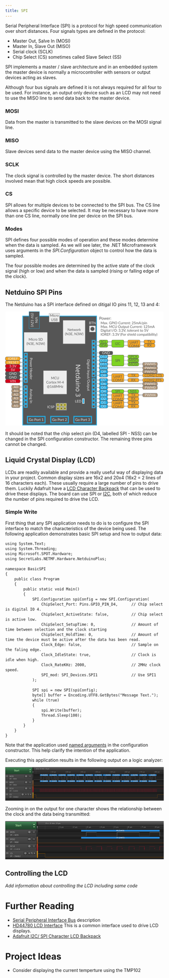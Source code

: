 ```yaml
---
title: SPI
---
```


Serial Peripheral Interface (SPI) is a protocol for high speed communication over short distances.  Four signals types are defined in the protocol:

- Master Out, Salve In (MOSI)
- Master In, Slave Out (MISO)
- Serial clock (SCLK)
- Chip Select (CS) sometimes called Slave Select (SS)

SPI implements a master / slave architecture and in an embedded system the master device is normally a microcontroller with sensors or output devices acting as slaves.

Although four bus signals are defined it is not always required for all four to be used.  For instance, an output only device such as an LCD may not need to use the MISO line to send data back to the master device.

### MOSI

Data from the master is transmitted to the slave devices on the MOSI signal line.

### MISO

Slave devices send data to the master device using the MISO channel.

### SCLK

The clock signal is controlled by the master device.  The short distances involved mean that high clock speeds are possible.

### CS

SPI allows for multiple devices to be connected to the SPI bus.  The CS line allows a specific device to be selected.  It may be necessary to have more than one CS line, normally one line per device on the SPI bus.

### Modes

SPI defines four possible modes of operation and these modes determine when the data is sampled.  As we will see later, the .NET Microframework uses arguments in the _SPI.Configuration_ object to control how the data is sampled.

The four possible modes are determined by the active state of the clock signal (high or low) and when the data is sampled (rising or falling edge of the clock).

## Netduino SPI Pins

The Netduino has a SPI interface defined on ditigal IO pins 11, 12, 13 and 4:

![N3 Pinout Diagram](../../../About/Netduino3_Pinout.svg)

It should be noted that the chip select pin (D4, labelled SPI - NSS) can be changed in the SPI configuration constructor.  The remaining three pins cannot be changed.

## Liquid Crystal Display (LCD)

LCDs are readily available and provide a really useful way of displaying data in your project.  Common display sizes are 16x2 and 20x4 (16x2 = 2 lines of 16 characters each).  These usually require a large number of pins to drive them.  Luckily Adafruit have a [LCD Character Backpack](https://www.adafruit.com/product/292) that can be used to drive these displays.  The board can use SPI or [I2C](../I2C/index.md), both of which reduce the number of pins required to drive the LCD.

### Simple Write

First thing that any SPI application needs to do is to configure the SPI interface to match the characteristics of the device being used.  The following application demonstrates basic SPI setup and how to output data:

```CSharp
using System.Text;
using System.Threading;
using Microsoft.SPOT.Hardware;
using SecretLabs.NETMF.Hardware.NetduinoPlus;

namespace BasicSPI
{
    public class Program
    {
        public static void Main()
        {
            SPI.Configuration spiConfig = new SPI.Configuration(
                ChipSelect_Port: Pins.GPIO_PIN_D4,      // Chip select is digital IO 4.
                ChipSelect_ActiveState: false,          // Chip select is active low.
                ChipSelect_SetupTime: 0,                // Amount of time between selection and the clock starting
                ChipSelect_HoldTime: 0,                 // Amount of time the device must be active after the data has been read.
                Clock_Edge: false,                      // Sample on the faling edge.
                Clock_IdleState: true,                  // Clock is idle when high.
                Clock_RateKHz: 2000,                    // 2MHz clock speed.
                SPI_mod: SPI_Devices.SPI1               // Use SPI1
            );

            SPI spi = new SPI(spiConfig);
            byte[] buffer = Encoding.UTF8.GetBytes("Message Text.");
            while (true)
            {
                spi.Write(buffer);
                Thread.Sleep(100);
            }
        }
    }
}
```

Note that the application used [named arguments](https://docs.microsoft.com/en-us/dotnet/csharp/programming-guide/classes-and-structs/named-and-optional-arguments) in the configuration constructor.  This help clarify the intention of the application.

Executing this application results in the following output on a logic analyzer:

![Basic SPI Output on Logic Analyzer](BasicSPIOutput.png)

Zooming in on the output for one character shows the relationship between the clock and the data being transmitted:

![Single Character in the Message](SingleCharacterOutput.png)

## Controlling the LCD

_Add information about controlling the LCD including same code_

# Further Reading

- [Serial Peripheral Interface Bus](https://en.wikipedia.org/wiki/Serial_Peripheral_Interface_Bus) description
- [HD44780 LCD Interface](https://en.wikipedia.org/wiki/Hitachi_HD44780_LCD_controller) This is a common interface used to drive LCD displays.
- [Adafruit I2C/ SPI Character LCD Backpack](https://www.adafruit.com/product/292)

# Project Ideas

- Consider displaying the current temperture using the TMP102